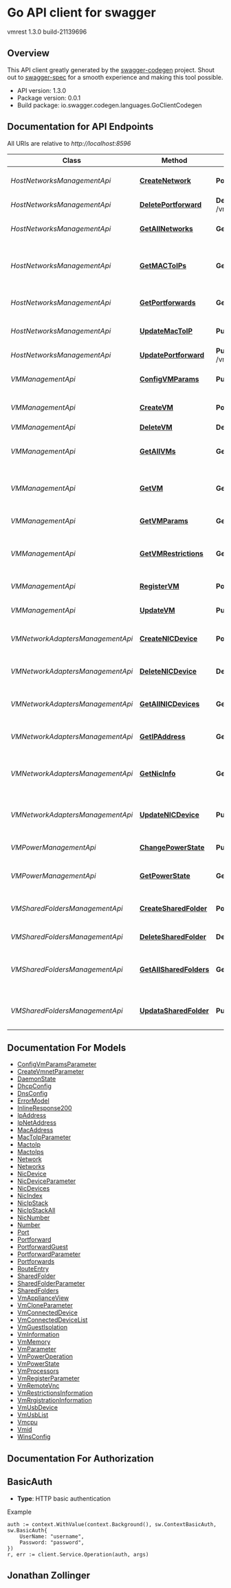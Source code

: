 # Go API client for swagger

vmrest 1.3.0 build-21139696

## Overview
This API client greatly generated by the [swagger-codegen](https://github.com/swagger-api/swagger-codegen) project.  Shout out to [swagger-spec](https://github.com/swagger-api/swagger-spec) for a smooth experience and making this tool possible.

- API version: 1.3.0
- Package version: 0.0.1
- Build package: io.swagger.codegen.languages.GoClientCodegen

## Documentation for API Endpoints

All URIs are relative to *http://localhost:8596*

Class | Method | HTTP request | Description
------------ | ------------- | ------------- | -------------
*HostNetworksManagementApi* | [**CreateNetwork**](../docs/HostNetworksManagementApi.md#createnetwork) | **Post** /vmnets | Creates a virtual network
*HostNetworksManagementApi* | [**DeletePortforward**](../docs/HostNetworksManagementApi.md#deleteportforward) | **Delete** /vmnet/{vmnet}/portforward/{protocol}/{port} | Deletes port forwarding
*HostNetworksManagementApi* | [**GetAllNetworks**](../docs/HostNetworksManagementApi.md#getallnetworks) | **Get** /vmnet | Returns all virtual networks
*HostNetworksManagementApi* | [**GetMACToIPs**](../docs/HostNetworksManagementApi.md#getmactoips) | **Get** /vmnet/{vmnet}/mactoip | Returns all MAC-to-IP settings for DHCP service
*HostNetworksManagementApi* | [**GetPortforwards**](../docs/HostNetworksManagementApi.md#getportforwards) | **Get** /vmnet/{vmnet}/portforward | Returns all port forwardings
*HostNetworksManagementApi* | [**UpdateMacToIP**](../docs/HostNetworksManagementApi.md#updatemactoip) | **Put** /vmnet/{vmnet}/mactoip/{mac} | Updates the MAC-to-IP binding
*HostNetworksManagementApi* | [**UpdatePortforward**](../docs/HostNetworksManagementApi.md#updateportforward) | **Put** /vmnet/{vmnet}/portforward/{protocol}/{port} | Updates port forwarding
*VMManagementApi* | [**ConfigVMParams**](../docs/VMManagementApi.md#configvmparams) | **Put** /vms/{id}/configparams | update the vm config params
*VMManagementApi* | [**CreateVM**](../docs/VMManagementApi.md#createvm) | **Post** /vms | Creates a copy of the VM
*VMManagementApi* | [**DeleteVM**](../docs/VMManagementApi.md#deletevm) | **Delete** /vms/{id} | Deletes a VM
*VMManagementApi* | [**GetAllVMs**](../docs/VMManagementApi.md#getallvms) | **Get** /vms | Returns a list of VM IDs and paths for all VMs
*VMManagementApi* | [**GetVM**](../docs/VMManagementApi.md#getvm) | **Get** /vms/{id} | Returns the VM setting information of a VM
*VMManagementApi* | [**GetVMParams**](../docs/VMManagementApi.md#getvmparams) | **Get** /vms/{id}/params/{name} | Get the VM config params
*VMManagementApi* | [**GetVMRestrictions**](../docs/VMManagementApi.md#getvmrestrictions) | **Get** /vms/{id}/restrictions | Returns the restrictions information of the VM
*VMManagementApi* | [**RegisterVM**](../docs/VMManagementApi.md#registervm) | **Post** /vms/registration | Register VM to VM Library
*VMManagementApi* | [**UpdateVM**](../docs/VMManagementApi.md#updatevm) | **Put** /vms/{id} | Updates the VM settings
*VMNetworkAdaptersManagementApi* | [**CreateNICDevice**](../docs/VMNetworkAdaptersManagementApi.md#createnicdevice) | **Post** /vms/{id}/nic | Creates a network adapter in the VM
*VMNetworkAdaptersManagementApi* | [**DeleteNICDevice**](../docs/VMNetworkAdaptersManagementApi.md#deletenicdevice) | **Delete** /vms/{id}/nic/{index} | Deletes a VM network adapter
*VMNetworkAdaptersManagementApi* | [**GetAllNICDevices**](../docs/VMNetworkAdaptersManagementApi.md#getallnicdevices) | **Get** /vms/{id}/nic | Returns all network adapters in the VM
*VMNetworkAdaptersManagementApi* | [**GetIPAddress**](../docs/VMNetworkAdaptersManagementApi.md#getipaddress) | **Get** /vms/{id}/ip | Returns the IP address of a VM
*VMNetworkAdaptersManagementApi* | [**GetNicInfo**](../docs/VMNetworkAdaptersManagementApi.md#getnicinfo) | **Get** /vms/{id}/nicips | Returns the IP stack configuration of all NICs of a VM
*VMNetworkAdaptersManagementApi* | [**UpdateNICDevice**](../docs/VMNetworkAdaptersManagementApi.md#updatenicdevice) | **Put** /vms/{id}/nic/{index} | Updates a network adapter in the VM
*VMPowerManagementApi* | [**ChangePowerState**](../docs/VMPowerManagementApi.md#changepowerstate) | **Put** /vms/{id}/power | Changes the VM power state
*VMPowerManagementApi* | [**GetPowerState**](../docs/VMPowerManagementApi.md#getpowerstate) | **Get** /vms/{id}/power | Returns the power state of the VM
*VMSharedFoldersManagementApi* | [**CreateSharedFolder**](../docs/VMSharedFoldersManagementApi.md#createsharedfolder) | **Post** /vms/{id}/sharedfolders | Mounts a new shared folder in the VM
*VMSharedFoldersManagementApi* | [**DeleteSharedFolder**](../docs/VMSharedFoldersManagementApi.md#deletesharedfolder) | **Delete** /vms/{id}/sharedfolders/{folder id} | Deletes a shared folder
*VMSharedFoldersManagementApi* | [**GetAllSharedFolders**](../docs/VMSharedFoldersManagementApi.md#getallsharedfolders) | **Get** /vms/{id}/sharedfolders | Returns all shared folders mounted in the VM
*VMSharedFoldersManagementApi* | [**UpdataSharedFolder**](../docs/VMSharedFoldersManagementApi.md#updatasharedfolder) | **Put** /vms/{id}/sharedfolders/{folder id} | Updates a shared folder mounted in the VM


## Documentation For Models

 - [ConfigVmParamsParameter](../docs/ConfigVmParamsParameter.md)
 - [CreateVmnetParameter](../docs/CreateVmnetParameter.md)
 - [DaemonState](../docs/DaemonState.md)
 - [DhcpConfig](../docs/DhcpConfig.md)
 - [DnsConfig](../docs/DnsConfig.md)
 - [ErrorModel](../docs/ErrorModel.md)
 - [InlineResponse200](../docs/InlineResponse200.md)
 - [IpAddress](../docs/IpAddress.md)
 - [IpNetAddress](../docs/IpNetAddress.md)
 - [MacAddress](../docs/MacAddress.md)
 - [MacToIpParameter](../docs/MacToIpParameter.md)
 - [MactoIp](../docs/MactoIp.md)
 - [MactoIps](../docs/MactoIps.md)
 - [Network](../docs/Network.md)
 - [Networks](../docs/Networks.md)
 - [NicDevice](../docs/NicDevice.md)
 - [NicDeviceParameter](../docs/NicDeviceParameter.md)
 - [NicDevices](../docs/NicDevices.md)
 - [NicIndex](../docs/NicIndex.md)
 - [NicIpStack](../docs/NicIpStack.md)
 - [NicIpStackAll](../docs/NicIpStackAll.md)
 - [NicNumber](../docs/NicNumber.md)
 - [Number](../docs/Number.md)
 - [Port](../docs/Port.md)
 - [Portforward](../docs/Portforward.md)
 - [PortforwardGuest](../docs/PortforwardGuest.md)
 - [PortforwardParameter](../docs/PortforwardParameter.md)
 - [Portforwards](../docs/Portforwards.md)
 - [RouteEntry](../docs/RouteEntry.md)
 - [SharedFolder](../docs/SharedFolder.md)
 - [SharedFolderParameter](../docs/SharedFolderParameter.md)
 - [SharedFolders](../docs/SharedFolders.md)
 - [VmApplianceView](../docs/VmApplianceView.md)
 - [VmCloneParameter](../docs/VmCloneParameter.md)
 - [VmConnectedDevice](../docs/VmConnectedDevice.md)
 - [VmConnectedDeviceList](../docs/VmConnectedDeviceList.md)
 - [VmGuestIsolation](../docs/VmGuestIsolation.md)
 - [VmInformation](../docs/VmInformation.md)
 - [VmMemory](../docs/VmMemory.md)
 - [VmParameter](../docs/VmParameter.md)
 - [VmPowerOperation](../docs/VmPowerOperation.md)
 - [VmPowerState](../docs/VmPowerState.md)
 - [VmProcessors](../docs/VmProcessors.md)
 - [VmRegisterParameter](../docs/VmRegisterParameter.md)
 - [VmRemoteVnc](../docs/VmRemoteVnc.md)
 - [VmRestrictionsInformation](../docs/VmRestrictionsInformation.md)
 - [VmRrgistrationInformation](../docs/VmRrgistrationInformation.md)
 - [VmUsbDevice](../docs/VmUsbDevice.md)
 - [VmUsbList](../docs/VmUsbList.md)
 - [Vmcpu](../docs/Vmcpu.md)
 - [Vmid](../docs/Vmid.md)
 - [WinsConfig](../docs/WinsConfig.md)


## Documentation For Authorization

## BasicAuth
- **Type**: HTTP basic authentication

Example
```golang
auth := context.WithValue(context.Background(), sw.ContextBasicAuth, sw.BasicAuth{
	UserName: "username",
	Password: "password",
})
r, err := client.Service.Operation(auth, args)
```

## Jonathan Zollinger 
